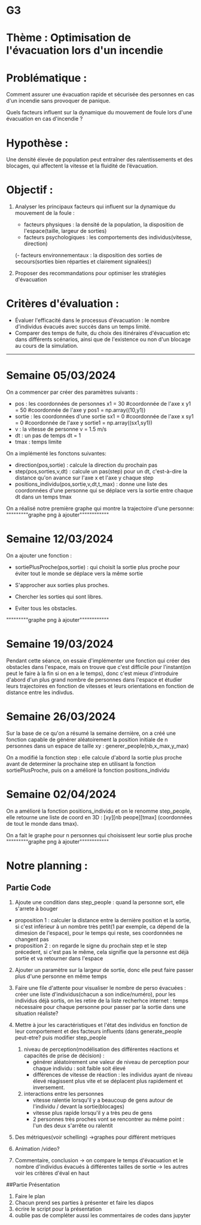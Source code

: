 # G3

# Thème : Optimisation de l'évacuation lors d'un incendie

# Problématique : 
Comment assurer une évacuation rapide et sécurisée des personnes en cas d'un incendie sans provoquer de panique.

Quels facteurs influent sur la dynamique du mouvement de foule lors d'une évacuation en cas d'incendie ?

# Hypothèse : 
Une densité élevée de population peut entraîner des ralentissements et des blocages, qui affectent la vitesse et la fluidité de l’évacuation.

# Objectif :
1. Analyser les principaux facteurs qui influent sur la dynamique du mouvement de la foule :
    - facteurs physiques : la densité de la population, la disposition de l'espace(taille, largeur de sorties)
    - facteurs psychologiques : les comportements des individus(vitesse, direction)
  
    (- facteurs environnementaux : la disposition des sorties de secours(sorties bien réparties et clairement signalées))

2. Proposer des recommandations pour optimiser les stratégies d'évacuation

# Critères d'évaluation :
- Évaluer l'efficacité dans le processus d'évacuation : le nombre d'individus évacués avec succès dans un temps limité.
- Comparer des temps de fuite, du choix des itinéraires d'évacuation etc dans différents scénarios, ainsi que de l'existence ou non d'un blocage au cours de la simulation.

-------------------------------------------------------------------------


# Semaine 05/03/2024
On a commencer par créer des paramètres suivants :
- pos : les coordonnées de personnes
  x1 = 30 #coordonnée de l'axe x
  y1 = 50 #coordonnée de l'axe y
  pos1 = np.array((10,y1))
- sortie : les coordonnées d'une sortie
  sx1 = 0 #coordonnée de l'axe x
  sy1 = 0 #coordonnée de l'axe y
  sortie1 = np.array((sx1,sy1))
- v : la vitesse de personne
  v = 1.5 m/s
- dt : un pas de temps
  dt = 1
- tmax : temps limite

On a implémenté les fonctons suivantes:
- direction(pos,sortie) : calcule la direction du prochain pas
- step(pos,sorties,v,dt) : calcule un pas(step) pour un dt, c'est-à-dire la distance qu'on avance sur l'axe x et l'axe y chaque step
- positions_individu(pos,sortie,v,dt,t_max) : donne une liste des coordonnées d'une personne qui se déplace vers la sortie entre chaque dt dans un temps tmax

On a réalisé notre première graphe qui montre la trajectoire d'une personne:
"""""""""graphe png à ajouter""""""""""""


# Semaine 12/03/2024
On a ajouter une fonction : 
- sortiePlusProche(pos,sortie) : qui choisit la sortie plus proche pour éviter tout le monde se déplace vers la même sortie
  
- S'approcher aux sorties plus proches.
- Chercher les sorties qui sont libres.
- Eviter tous les obstacles.

"""""""""graphe png à ajouter""""""""""""



# Semaine 19/03/2024
Pendant cette séance, on essaie d'implémenter une fonction qui créer des obstacles dans l'espace, mais on trouve que c'est difficile pour l'instant(on peut le faire à la fin si on en a le temps), donc c'est mieux d'introduire d'abord d'un plus grand nombre de personnes dans l'espace et étudier leurs trajectoires en fonction de vitesses et leurs orientations en fonction de distance entre les indivdus.



# Semaine 26/03/2024
Sur la base de ce qu'on a résumé la semaine dernière, on a créé une fonction capable de générer aléatoirement la position initiale de n personnes dans un espace de taille xy : generer_people(nb,x_max,y_max)

On a modifié la fonction step : elle calcule d'abord la sortie plus proche avant de determiner la prochaine step en utilisant la fonction sortiePlusProche, puis on a amélioré la fonction positions_individu



# Semaine 02/04/2024
On a amélioré la fonction positions_individu et on le renomme step_people, elle retourne une liste de coord en 3D : [xy][nb peope][tmax] (coordonnées de tout le monde dans tmax). 

On a fait le graphe pour n personnes qui choisissent leur sortie plus proche
"""""""""graphe png à ajouter""""""""""""





# Notre planning :

## Partie Code
1. Ajoute une condition dans step_people : quand la personne sort, elle s'arrete à bouger
  - proposition 1 : calculer la distance entre la dernière position et la sortie, si c'est inférieur à un nombre très petit(1 par exemple, ca dépend de la dimesion de l'espace), pour le temps qui reste, ses coordonnées ne changent pas
  - proposition 2 : on regarde le signe du prochain step et le step précedent, si c'est pas le même, cela signifie que la personne est déjà sortie et va retourner dans l'espace


2. Ajouter un paramètre sur la largeur de sortie, donc elle peut faire passer plus d'une personne en même temps


3. Faire une file d'attente pour visualiser le nombre de perso évacuées : créer une liste d'individus(chacun a son indice/numéro), pour les individus déjà sortis, on les retire de la liste
recherhce internet : temps nécessaire pour chaque personne pour passer par la sortie dans une situation réaliste?


4. Mettre à jour les caractéristiques et l'état des individus en fonction de leur comportement et des facteurs influents (dans generate_people peut-etre? puis modifier step_people
    1. niveau de perception(modélisation des différentes réactions et capacités de prise de décision) :
        - générer aléatoirement une valeur de niveau de perception pour chaque individu : soit faible soit élevé
        - différences de vitesse de réaction :  les individus ayant de niveau élevé réagissent plus vite et se déplacent plus rapidement et inversement.
    2. interactions entre les personnes
        - vitesse ralentie lorsqu'il y a beaucoup de gens autour de l'individu / devant la sortie(blocages)
        - vitesse plus rapide lorsqu'il y a très peu de gens
        - 2 personnes très proches vont se rencontrer au même point : l'un des deux s'arrête ou ralentit


5. Des métriques(voir schelling) ->graphes pour différent metriques

6. Animation /video?

7. Commentaire, conclusion
-> on compare le temps d'évacuation et le nombre d'individus évacués à différentes tailles de sortie
-> les autres voir les critères d'éval en haut



##Partie Présentation
1. Faire le plan
2. Chacun prend ses parties à présenter et faire les diapos
3. écrire le script pour la présentation
4. oublie pas de compléter aussi les commentaires de codes dans jupyter


